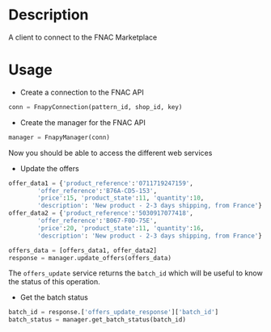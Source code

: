# Description

A client to connect to the FNAC Marketplace


# Usage

* Create a connection to the FNAC API

```python
conn = FnapyConnection(pattern_id, shop_id, key)
```

* Create the manager for the FNAC API

```python
manager = FnapyManager(conn)
```

Now you should be able to access the different web services

* Update the offers

```python
offer_data1 = {'product_reference':'0711719247159',
        'offer_reference':'B76A-CD5-153',
        'price':15, 'product_state':11, 'quantity':10, 
        'description': 'New product - 2-3 days shipping, from France'}
offer_data2 = {'product_reference':'5030917077418',
        'offer_reference':'B067-F0D-75E',
        'price':20, 'product_state':11, 'quantity':16, 
        'description': 'New product - 2-3 days shipping, from France'}

offers_data = [offers_data1, offer_data2]
response = manager.update_offers(offers_data)
```

The `offers_update` service returns the `batch_id` which will be useful to know the
status of this operation. 

* Get the batch status

```python
batch_id = response.['offers_update_response']['batch_id']
batch_status = manager.get_batch_status(batch_id)
```
